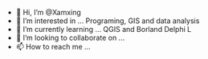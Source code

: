 - 👋 Hi, I’m @Xamxing
- 👀 I’m interested in ... Programing, GIS and data analysis
- 🌱 I’m currently learning ... QGIS and Borland Delphi
L
- 💞️ I’m looking to collaborate on ...
- 📫 How to reach me ...

<!---
Xamxing/Xamxing is a ✨ special ✨ repository because its `README.md` (this file) appears on your GitHub profile.
You can click the Preview link to take a look at your changes.
--->
